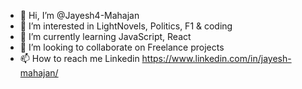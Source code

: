- 👋 Hi, I’m @Jayesh4-Mahajan
- 👀 I’m interested in LightNovels, Politics, F1 & coding
- 🌱 I’m currently learning JavaScript, React
- 💞️ I’m looking to collaborate on Freelance projects
- 📫 How to reach me Linkedin https://www.linkedin.com/in/jayesh-mahajan/

<!---
Jayesh4-Mahajan/Jayesh4-Mahajan is a ✨ special ✨ repository because its `README.md` (this file) appears on your GitHub profile.
You can click the Preview link to take a look at your changes.
--->
